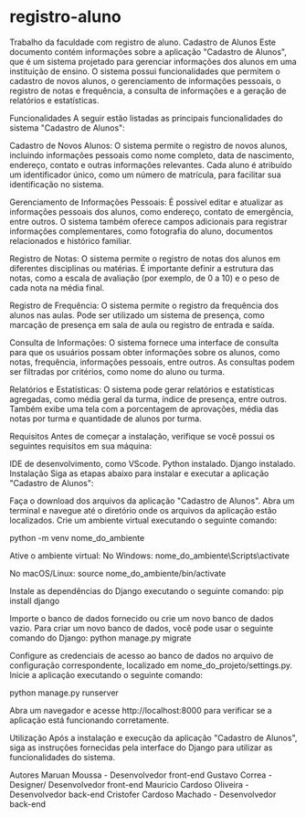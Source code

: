 # registro-aluno
Trabalho da faculdade com registro de aluno.
Cadastro de Alunos
Este documento contém informações sobre a aplicação "Cadastro de Alunos", que é um sistema projetado para gerenciar informações dos alunos em uma instituição de ensino. O sistema possui funcionalidades que permitem o cadastro de novos alunos, o gerenciamento de informações pessoais, o registro de notas e frequência, a consulta de informações e a geração de relatórios e estatísticas.

Funcionalidades
A seguir estão listadas as principais funcionalidades do sistema "Cadastro de Alunos":

Cadastro de Novos Alunos: O sistema permite o registro de novos alunos, incluindo informações pessoais como nome completo, data de nascimento, endereço, contato e outras informações relevantes. Cada aluno é atribuído um identificador único, como um número de matrícula, para facilitar sua identificação no sistema.

Gerenciamento de Informações Pessoais: É possível editar e atualizar as informações pessoais dos alunos, como endereço, contato de emergência, entre outros. O sistema também oferece campos adicionais para registrar informações complementares, como fotografia do aluno, documentos relacionados e histórico familiar.

Registro de Notas: O sistema permite o registro de notas dos alunos em diferentes disciplinas ou matérias. É importante definir a estrutura das notas, como a escala de avaliação (por exemplo, de 0 a 10) e o peso de cada nota na média final.

Registro de Frequência: O sistema permite o registro da frequência dos alunos nas aulas. Pode ser utilizado um sistema de presença, como marcação de presença em sala de aula ou registro de entrada e saída.

Consulta de Informações: O sistema fornece uma interface de consulta para que os usuários possam obter informações sobre os alunos, como notas, frequência, informações pessoais, entre outros. As consultas podem ser filtradas por critérios, como nome do aluno ou turma.

Relatórios e Estatísticas: O sistema pode gerar relatórios e estatísticas agregadas, como média geral da turma, índice de presença, entre outros. Também exibe uma tela com a porcentagem de aprovações, média das notas por turma e quantidade de alunos por turma.

Requisitos
Antes de começar a instalação, verifique se você possui os seguintes requisitos em sua máquina:

IDE de desenvolvimento, como VScode.
Python instalado.
Django instalado.
Instalação
Siga as etapas abaixo para instalar e executar a aplicação "Cadastro de Alunos":

Faça o download dos arquivos da aplicação "Cadastro de Alunos".
Abra um terminal e navegue até o diretório onde os arquivos da aplicação estão localizados.
Crie um ambiente virtual executando o seguinte comando:

python -m venv nome_do_ambiente

Ative o ambiente virtual:
No Windows:
nome_do_ambiente\Scripts\activate

No macOS/Linux:
source nome_do_ambiente/bin/activate

Instale as dependências do Django executando o seguinte comando:
pip install django

Importe o banco de dados fornecido ou crie um novo banco de dados vazio. Para criar um novo banco de dados, você pode usar o seguinte comando do Django:
python manage.py migrate

Configure as credenciais de acesso ao banco de dados no arquivo de configuração correspondente, localizado em nome_do_projeto/settings.py.
Inicie a aplicação executando o seguinte comando:

python manage.py runserver

Abra um navegador e acesse http://localhost:8000 para verificar se a aplicação está funcionando corretamente.

Utilização
Após a instalação e execução da aplicação "Cadastro de Alunos", siga as instruções fornecidas pela interface do Django para utilizar as funcionalidades do sistema.

Autores
Maruan Moussa - Desenvolvedor front-end
Gustavo Correa - Designer/ Desenvolvedor front-end
Mauricio Cardoso Oliveira - Desenvolvedor back-end
Cristofer Cardoso Machado - Desenvolvedor back-end




